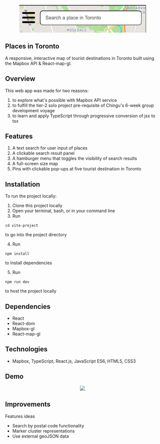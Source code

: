 
<div align="center">
<img src="/images/logo.png">
</div>

## Places in Toronto 
A responsive, interactive map of tourist destinations in Toronto built using the Mapbox API & React-map-gl.


## Overview 
This web app was made for two reasons:
1. to explore what's possible with Mapbox API service
2. to fulfill the tier-2 solo project pre-requisite of Chingu's 6-week group development voyage
3. to learn and apply TypeScript through progressive conversion of jsx to tsx   

## Features
1. A text search for user input of places 
2. A clickable search result panel
3. A hamburger menu that toggles the visibility of search results
4. A full-screen size map
5. Pins with clickable pop-ups at five tourist destination in Toronto    


## Installation
To run the project locally: 

1. Clone this project locally
2. Open your terminal, bash, or in your command line
3. Run 
```
cd vite-project
```
to go into the project directory

4. Run 
```
npm install
```
to install dependencies

5. Run
```
npm run dev
```
to host the project locally

## Dependencies
- React
- React-dom
- Mapbox-gl
- React-map-gl

## Technologies
- Mapbox, TypeScript, React.js, JavaScript ES6, HTML5, CSS3

## Demo
<div  align="center">
<img src="/images/demo.gif" height=600px>
</div>
 
## Improvements
Features ideas
- Search by postal code functionality 
- Marker cluster representations
- Use external geoJSON data
 

